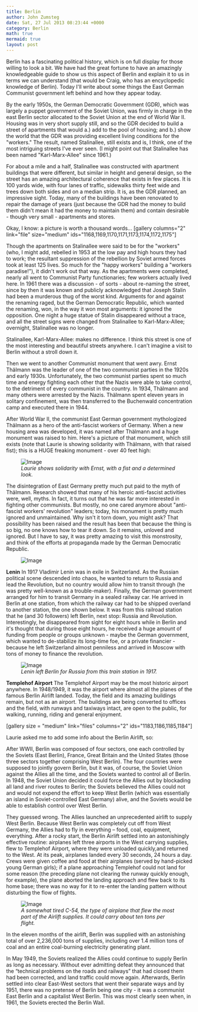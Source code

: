 ```yaml
---
title: Berlin
author: John Zumsteg
date: Sat, 27 Jul 2013 08:23:44 +0000
category: Berlin
math: true
mermaid: true
layout: post
---
```

Berlin has a fascinating political history, which is on full display for those willing to look a bit. We have had the great fortune to have an amazingly knowledgeable guide to show us this aspect of Berlin and explain it to us in terms we can understand (that would be Craig, who has an encyclopedic knowledge of Berlin). Today I'll write about some things the East German Communist government left behind and how they appear today.

By the early 1950s, the German Democratic Government (GDR), which was largely a puppet government of the Soviet Union, was firmly in charge in the east Berlin sector allocated to the Soviet Union at the end of World War II. Housing was in very short supply still, and so the GDR decided to build a street of apartments that would a.) add to the pool of housing; and b.) show the world that the GDR was providing excellent living conditions for the "workers." The result, named Stalinallee, still exists and is, I think, one of the most intriguing streets I've ever seen. (I might point out that Stalinallee has been named "Karl-Marx-Allee" since 1961.)

For about a mile and a half, Stalinallee was constructed with apartment buildings that were different, but similar in height and general design, so the street has an amazing architectural coherence that exists in few places. It is 100 yards wide, with four lanes of traffic, sidewalks thirty feet wide and trees down both sides and on a median strip. It is, as the GDR planned, an impressive sight. Today, many of the buildings have been renovated to repair the damage of years (just because the GDR had the money to build them didn't mean it had the money to maintain them) and contain desirable - though very small - apartments and stores. 

Okay, I know: a picture is worth a thousand words...
[gallery columns="2" link="file" size="medium" ids="1168,1169,1170,1171,1173,1174,1172,1175"]

Though the apartments on Stalinallee were said to be for the "workers" (who, I might add, rebelled in 1953 at the low pay and high hours they had to work; the resultant suppression of the rebellion by Soviet armed forces took at least 125 lives. So much for the "happy workers" building a "workers paradise!"), it didn't work out that way. As the apartments were completed, nearly all went to Communist Party functionaries; few workers actually lived here. In 1961 there was a discussion - of sorts - about re-naming the street, since by then it was known and publicly acknowledged that Joseph Stalin had been a murderous thug of the worst kind. Arguments for and against the renaming raged, but the German Democratic Republic, which wanted the renaming, won, in the way it won most arguments: it ignored the opposition. One night a huge statue of Stalin disappeared without a trace, and all the street signs were changed from Stalinallee to Karl-Marx-Allee; overnight, Stalinallee was no longer.

Stalinallee, Karl-Marx-Allee: makes no difference. I think this street is one of the most interesting and beautiful streets anywhere. I can't imagine a visit to Berlin without a stroll down it.

Then we went to another Communist monument that went awry. Ernst Thälmann was the leader of one of the two communist parties in the 1920s and early 1930s. Unfortunately, the two communist parties spent so much time and energy fighting each other that the Nazis were able to take control, to the detriment of every communist in the country. In 1934, Thälmann and many others were arrested by the Nazis. Thälmann spent eleven years in solitary confinement, was then transferred to the Buchenwald concentration camp and executed there in 1944.

After World War II, the communist East German government mythologized Thälmann as a hero of the anti-fascist workers of Germany. When a new housing area was developed, it was named after Thälmann and a huge monument was raised to him. Here's a picture of that monument, which still exists (note that Laurie is showing solidarity with Thälmann, with that raised fist); this is a HUGE freaking monument - over 40 feet high:

<figure class = "landscape">
	<img src="{{"/assets/images/2013/07/MG_80341.jpg" | prepend: site.baseurl | prepend: site.url }}" alt="Image" />
	<figcaption><em>Laurie shows solidarity with Ernst, with a fist and a determined look.</em></figcaption>
</figure>



The disintegration of East Germany pretty much put paid to the myth of Thälmann. Research showed that many of his heroic anti-fascist activities were, well, myths. In fact, it turns out that he was far more interested in fighting other communists. But mostly, no one cared anymore about "anti-fascist workers' revolution" leaders; today, his monument is pretty much ignored and unmaintained. Why isn't it torn down, you might ask? That possibility has been raised and the result has been that because the thing is so big, no one knows how to tear it down. So it remains, unloved and ignored. But I have to say, it was pretty amazing to visit this monstrosity, and think of the efforts at propaganda made by the German Democratic Republic.
<figure class = "landscape">
	<img src="{{"/assets/images/2013/07/MG_8038.jpg" | prepend: site.baseurl | prepend: site.url }}" alt="Image" />
	<figcaption></figcaption>
</figure>


<b>Lenin</b>
In 1917 Vladimir Lenin was in exile in Switzerland. As the Russian political scene descended into chaos, he wanted to return to Russia and lead the Revolution, but no country would allow him to transit through (he was pretty well-known as a trouble-maker). Finally, the German government arranged for him to transit Germany in a sealed railway car. He arrived in Berlin at one station, from which the railway car had to be shipped overland to another station, the one shown below. It was from this railroad station that he (and 30 followers) left Berlin, next stop: Russia and Revolution. Interestingly, he disappeared from sight for eight hours while in Berlin and it's thought that during those eight hours, he received a huge amount of funding from people or groups unknown - maybe the German government, which wanted to de-stabilize its long-time foe, or a private financier - because he left Switzerland almost penniless and arrived in Moscow with tons of money to finance the revolution.
<figure class = "landscape">
	<img src="{{"/assets/images/2013/07/MG_8043.jpg" | prepend: site.baseurl | prepend: site.url }}" alt="Image" />
	<figcaption><em>Lenin left Berlin for Russia from this train station in 1917.</em></figcaption>
</figure>



<b>Templehof Airport</b>
The Templehof Airport may be the most historic airport anywhere. In 1948/1949, it was the airport where almost all the planes of the famous Berlin Airlift landed. Today, the field and its amazing buildings remain, but not as an airport. The buildings are being converted to offices and the field, with runways and taxiways intact, are open to the public, for walking, running, riding and general enjoyment.

[gallery size = "medium" link="files" columns="2" ids="1183,1186,1185,1184"]

Laurie asked me to add some info about the Berlin Airlift, so:

After WWII, Berlin was composed of four sectors, one each controlled by the Soviets (East Berlin), France, Great Britain and the United States (those three sectors together comprising West Berlin). The four countries were supposed to jointly govern Berlin, but it was, of course, the Soviet Union against the Allies all the time, and the Soviets wanted to control all of Berlin. In 1948, the Soviet Union decided it could force the Allies out by blockading all land and river routes to Berlin; the Soviets believed the Allies could not and would not expend the effort to keep West Berlin (which was essentially an island in Soviet-controlled East Germany) alive, and the Soviets would be able to establish control over West Berlin.

They guessed wrong. The Allies launched an unprecedented airlift to supply West Berlin. Because West Berlin was completely cut off from West Germany, the Allies had to fly in everything – food, coal, equipment, everything. After a rocky start, the Berlin Airlift settled into an astonishingly effective routine: airplanes left three airports in the West carrying supplies, flew to Templehof Airport, where they were unloaded quickly,and returned to the West. At its peak, airplanes landed every 30 seconds, 24 hours a day. Crews were given coffee and food at their airplanes (served by hand-picked young German girls); if a plane approaching Templehof could not land for some reason (the preceding plane not clearing the runway quickly enough, for example), the plane aborted the landing approach and flew back to its home base; there was no way for it to re-enter the landing pattern without disturbing the flow of flights.

<figure class = "landscape">
	<img src="{{"/assets/images/2013/07/MG_8054.jpg" | prepend: site.baseurl | prepend: site.url }}" alt="Image" />
	<figcaption><em>A somewhat tired C-54, the type of airplane that flew the most part of the Airlift supplies. It could carry about ten tons per flight.</em></figcaption>
</figure>


In the eleven months of the airlift, Berlin was supplied with an astonishing total of over 2,236,000 tons of supplies, including over 1.4 million tons of coal and an entire coal-burning electricity generating plant.

In May 1949, the Soviets realized the Allies could continue to supply Berlin as long as necessary. Without ever admitting defeat they announced that the “technical problems on the roads and railways” that had closed them had been corrected, and land traffic could move again. Afterwards, Berlin settled into clear East-West sectors that went their separate ways and by 1951, there was no pretense of Berlin being one city - it was a communist East Berlin and a capitalist West Berlin. This was most clearly seen when, in 1961, the Soviets erected the Berlin Wall.


